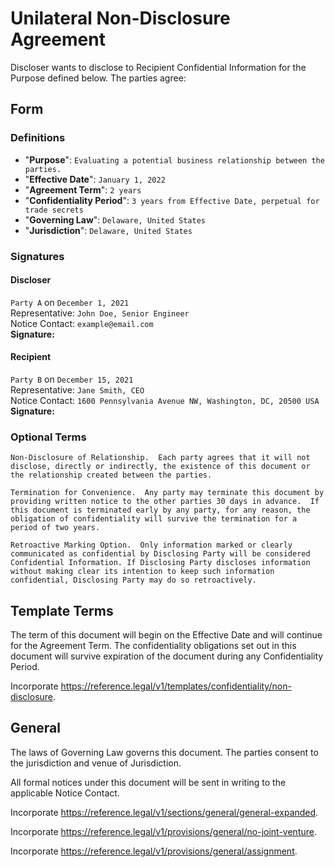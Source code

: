 # Unilateral Non-Disclosure Agreement

Discloser wants to disclose to Recipient Confidential Information for the Purpose defined below.  The parties agree:

## Form

### Definitions

* "**Purpose**": `Evaluating a potential business relationship between the parties.`
* "**Effective Date**": `January 1, 2022`
* "**Agreement Term**": `2 years`
* "**Confidentiality Period**": `3 years from Effective Date, perpetual for trade secrets`
* "**Governing Law**": `Delaware, United States`
* "**Jurisdiction**": `Delaware, United States`

### Signatures

#### Discloser

`Party A` on `December 1, 2021`  
Representative: `John Doe, Senior Engineer`  
Notice Contact: `example@email.com`  
**Signature:**

#### Recipient

`Party B` on `December 15, 2021`  
Representative: `Jane Smith, CEO`  
Notice Contact: `1600 Pennsylvania Avenue NW, Washington, DC, 20500 USA`  
**Signature:**

### Optional Terms

`Non-Disclosure of Relationship.  Each party agrees that it will not disclose, directly or indirectly, the existence of this document or the relationship created between the parties.`

`Termination for Convenience.  Any party may terminate this document by providing written notice to the other parties 30 days in advance.  If this document is terminated early by any party, for any reason, the obligation of confidentiality will survive the termination for a period of two years.`

`Retroactive Marking Option.  Only information marked or clearly communicated as confidential by Disclosing Party will be considered Confidential Information. If Disclosing Party discloses information without making clear its intention to keep such information confidential, Disclosing Party may do so retroactively.`

## Template Terms

The term of this document will begin on the Effective Date and will continue for the Agreement Term.  The confidentiality obligations set out in this document will survive expiration of the document during any Confidentiality Period.

Incorporate <https://reference.legal/v1/templates/confidentiality/non-disclosure>.

## General

The laws of Governing Law governs this document.  The parties consent to the jurisdiction and venue of Jurisdiction.

All formal notices under this document will be sent in writing to the applicable Notice Contact.

Incorporate <https://reference.legal/v1/sections/general/general-expanded>.

Incorporate <https://reference.legal/v1/provisions/general/no-joint-venture>.

Incorporate <https://reference.legal/v1/provisions/general/assignment>.

